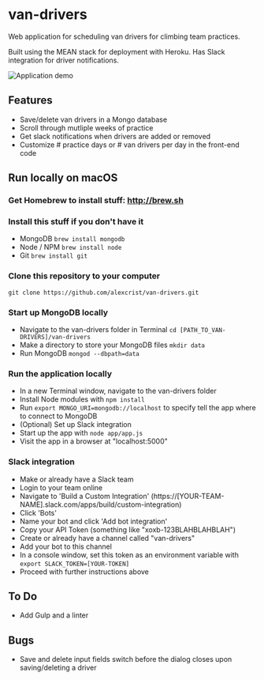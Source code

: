 # van-drivers
Web application for scheduling van drivers for climbing team practices.

Built using the MEAN stack for deployment with Heroku. Has Slack integration for driver notifications.

![Application demo](demo.gif)

## Features
- Save/delete van drivers in a Mongo database
- Scroll through mutliple weeks of practice
- Get slack notifications when drivers are added or removed
- Customize # practice days or # van drivers per day in the front-end code

## Run locally on macOS

### Get Homebrew to install stuff: http://brew.sh

### Install this stuff if you don't have it
- MongoDB `brew install mongodb`
- Node / NPM `brew install node`
- Git `brew install git`

### Clone this repository to your computer
`git clone https://github.com/alexcrist/van-drivers.git`

### Start up MongoDB locally
- Navigate to the van-drivers folder in Terminal `cd [PATH_TO_VAN-DRIVERS]/van-drivers`
- Make a directory to store your MongoDB files `mkdir data`
- Run MongoDB `mongod --dbpath=data`

### Run the application locally
- In a new Terminal window, navigate to the van-drivers folder
- Install Node modules with `npm install`
- Run `export MONGO_URI=mongodb://localhost` to specify tell the app where to connect to MongoDB
- (Optional) Set up Slack integration
- Start up the app with `node app/app.js`
- Visit the app in a browser at "localhost:5000"

### Slack integration
- Make or already have a Slack team
- Login to your team online
- Navigate to 'Build a Custom Integration' (https://[YOUR-TEAM-NAME].slack.com/apps/build/custom-integration)
- Click 'Bots'
- Name your bot and click 'Add bot integration'
- Copy your API Token (something like "xoxb-123BLAHBLAHBLAH")
- Create or already have a channel called "van-drivers"
- Add your bot to this channel
- In a console window, set this token as an environment variable with `export SLACK_TOKEN=[YOUR-TOKEN]`
- Proceed with further instructions above

## To Do
- Add Gulp and a linter

## Bugs
- Save and delete input fields switch before the dialog closes upon saving/deleting a driver